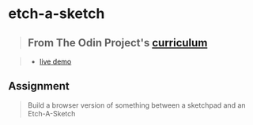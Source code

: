 # etch-a-sketch

> ## From The Odin Project's [curriculum](https://www.theodinproject.com/paths/foundations/courses/foundations/lessons/etch-a-sketch-project)

> - [live demo](https://igorsonehara.github.io/etch-a-sketch)

## Assignment
> Build a browser version of something between a sketchpad and an Etch-A-Sketch
